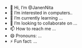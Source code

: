 - 👋 Hi, I’m @JanenNita
- 👀 I’m interested in computers..
- 🌱 I’m currently learning ...
- 💞️ I’m looking to collaborate on ...
- 📫 How to reach me ...
- 😄 Pronouns: ...
- ⚡ Fun fact: ...

<!---
JanenNita/JanenNita is a ✨ special ✨ repository because its `README.md` (this file) appears on your GitHub profile.
You can click the Preview link to take a look at your changes.
--->
